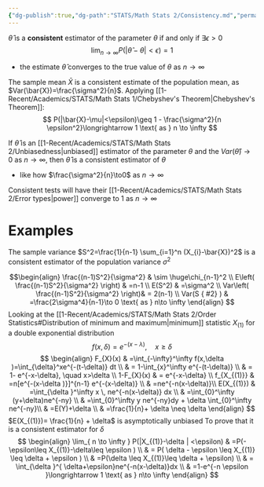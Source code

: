 ```yaml
---
{"dg-publish":true,"dg-path":"STATS/Math Stats 2/Consistency.md","permalink":"/stats/math-stats-2/consistency/","created":"2025-01-30T12:13:22.547-05:00","updated":"2025-07-07T17:56:52.020-04:00"}
---
```


$\hat{\theta}$ is a **consistent** estimator of the parameter $\theta$ if and only if  $\exists\epsilon>0$
$$
\lim_{ n \to \infty } P(|\hat{\theta}-\theta|<\epsilon)=1
$$
- the estimate $\hat{\theta}$ converges to the true value of $\theta$ as $n\to \infty$

The sample mean $\bar{X}$ is a consistent estimate of the population mean, as $Var(\bar{X})=\frac{\sigma^2}{n}$. Applying [[1-Recent/Academics/STATS/Math Stats 1/Chebyshev's Theorem\|Chebyshev's Theorem]]:
$$
P(|\bar{X}-\mu|<\epsilon)\geq 1 - \frac{\sigma^2}{n \epsilon^2}\longrightarrow 1 \text{ as } n \to \infty
$$

If $\hat{\theta}$ is an [[1-Recent/Academics/STATS/Math Stats 2/Unbiasedness\|unbiased]] estimator of the parameter $\theta$ and the $Var(\hat{\theta})\to0$ as $n\to \infty$, then $\hat{\theta}$ is a consistent estimator of $\theta$
- like how $\frac{\sigma^2}{n}\to0$ as $n\to \infty$


Consistent tests will have their [[1-Recent/Academics/STATS/Math Stats 2/Error types\|power]] converge to 1 as $n\to \infty$

# Examples 

The sample variance $S^2=\frac{1}{n-1} \sum_{i=1}^n (X_{i}-\bar{X})^2$ is a consistent estimator of the population variance $\sigma^2$

$$\begin{align}
\frac{(n-1)S^2}{\sigma^2} & \sim \huge\chi_{n-1}^2 \\
E\left(  \frac{(n-1)S^2}{\sigma^2} \right) & =n-1 \\
E(S^2) & =\sigma^2 \\
Var\left( \frac{(n-1)S^2}{\sigma^2} \right)& = 2(n-1)  \\
 Var(S
{ #2}
) & =\frac{2\sigma^4}{n-1}\to 0 \text{ as } n\to \infty
\end{align}
$$
Looking at the [[1-Recent/Academics/STATS/Math Stats 2/Order Statistics#Distribution of minimum and maximum\|minimum]] statistic $X_{(1)}$ for a double exponential distribution
$$
f(x,\delta)= e^{-(x-\lambda)},\quad x\geq \delta
$$
$$
\begin{align}
F_{X}(x) & =\int_{-\infty}^\infty f(x,\delta )=\int_{\delta}^xe^{-(t-\delta)}
dt \\
 & = 1-\int_{x}^\infty e^{-(t-\delta)} \\ 
 & = 1- e^{-x-\delta}, \quad x>\delta \\
 1-F_{X}(x)  & = e^{-x-\delta}  \\
 f_{X_{(1)}} & =n[e^{-(x-\delta )}]^{n-1} e^{-(x-\delta)} \\
 & =ne^{-n(x-\delta)}\\
E(X_{(1)}) 
 & =\int_{\delta }^\infty x \, ne^{-n(x-\delta)} dx \\
 & =\int_{0}^\infty (y+\delta)ne^{-ny} \\
 & =\int_{0}^\infty y ne^{-ny}dy + \delta \int_{0}^\infty ne^{-ny}\\
 & =E(Y)+\delta \\
 & =\frac{1}{n}+ \delta \neq \delta
\end{align}
$$
$E(X_{(1)})= \frac{1}{n} + \delta$ is asymptotically unbiased
To prove that it is a consistent estimator for $\delta$
$$
\begin{align}
\lim_{ n \to \infty } P(|X_{(1)}-\delta | <\epsilon) & =P(-\epsilon\leq X_{(1)}-\delta\leq \epsilon ) \\
 & = P( \delta - \epsilon \leq X_{(1)} \leq \delta + \epsilon ) \\
 & =P(\delta \leq X_{(1)}\leq \delta + \epsilon)  \\
 & = \int_{\delta }^{ \delta+\epsilon}ne^{-n(x-\delta)}dx \\
 & =1-e^{-n \epsilon }\longrightarrow 1 \text{ as } n\to \infty
\end{align}
$$

